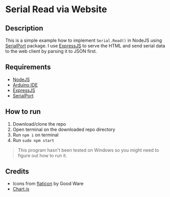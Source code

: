 # Serial Read via Website
## Description
This is a simple example how to implement `Serial.Read()` in NodeJS using [SerialPort]('https://serialport.io/') package. I use [ExpressJS]('https://expressjs.com/') to serve the HTML and send serial data to the web client by parsing it to JSON first.
## Requirements
* [NodeJS]('https://nodejs.org/')
* [Arduino IDE]('https://www.arduino.cc/')
* [ExpressJS]('https://expressjs.com/')
* [SerialPort]('https://serialport.io/')
## How to run
1. Download/clone the repo
2. Open terminal on the downloaded repo directory
3. Run `npm i` on terminal
4. Run `sudo npm start`
> This program hasn't been tested on Windows so you might need to figure out how to run it.
## Credits
- Icons from [flaticon]('https://www.flaticon.com/free-icon/analytics_2386150') by Good Ware
- [Chart.js]('https://github.com/chartjs')